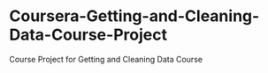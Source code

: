# Coursera-Getting-and-Cleaning-Data-Course-Project
Course Project for Getting and Cleaning Data Course
